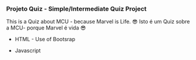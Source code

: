 ### <h3> Projeto Quiz - Simple/Intermediate Quiz Project </h3>

This is a Quiz about MCU - because Marvel is Life. :sunglasses:
Isto é um Quiz sobre a MCU- porque Marvel é vida :sunglasses:



- HTML - Use of Bootsrap

- Javascript
